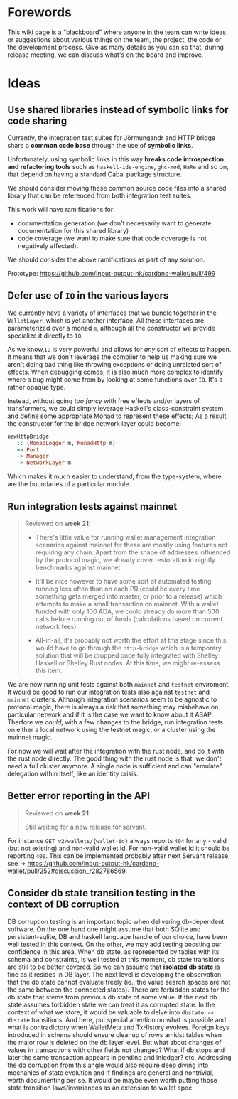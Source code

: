 # Forewords

This wiki page is a "blackboard" where anyone in the team can write ideas or suggestions about various things on the team, the project, the code or the development process. Give as many details as you can so that, during release meeting, we can discuss what's on the board and improve. 

# Ideas

## Use shared libraries instead of symbolic links for code sharing

Currently, the integration test suites for Jörmungandr and HTTP bridge share a **common code base** through the use of **symbolic links**.

Unfortunately, using symbolic links in this way **breaks code introspection and refactoring tools** such as `haskell-ide-engine`, `ghc-mod`, `HaRe` and so on, that depend on having a standard Cabal package structure.

We should consider moving these common source code files into a shared library that can be referenced from both integration test suites.

This work will have ramifications for:
- documentation generation (we don't necessarily want to generate documentation for this shared library)
- code coverage (we want to make sure that code coverage is not negatively affected).

We should consider the above ramifications as part of any solution.

Prototype: https://github.com/input-output-hk/cardano-wallet/pull/499

## Defer use of `IO` in the various layers

We currently have a variety of interfaces that we bundle together in the `WalletLayer`, which is yet another interface. All these interfaces are parameterized over a monad `m`, although all the constructor we provide specialize it directly to `IO`. 

As we know,`IO` is very powerful and allows for _any_ sort of effects to happen. It means that we don't leverage the compiler to help us making sure we aren't doing bad thing like throwing exceptions or doing unrelated sort of effects. When debugging comes, it is also much more complex to identify where a bug might come from by looking at some functions over `IO`. It's a rather opaque type.

Instead, without going _too fancy_ with free effects and/or layers of transformers, we could simply leverage Haskell's class-constraint system and define some appropriate Monad to represent these effects; As a result, the constructor for the bridge network layer could become:

```hs
newHttpBridge
   :: (MonadLogger m, MonadHttp m)
   => Port
   -> Manager
   -> NetworkLayer m
```

Which makes it much easier to understand, from the type-system, where are the boundaries of a particular module.



## Run integration tests against mainnet

> Reviewed on **week 21**:
>
> - There's little value for running wallet management integration scenarios against mainnet for these are mostly using features not requiring any chain. Apart from the shape of addresses influenced by the protocol magic, we already cover restoration in nightly benchmarks against mainnet. 
>
> - It'll be nice however to have some sort of automated testing running less often than on each PR (could be every time something gets merged into master, or prior to a release) which attempts to make a small transaction on mainnet. With a wallet funded with only 100 ADA, we could already do more than 500 calls before running out of funds (calculations based on current network fees). 
>
> - All-in-all, it's probably not worth the effort at this stage since this would have to go through the `http-bridge` which is a temporary solution that will be dropped once fully integrated with Shelley Haskell or Shelley Rust nodes. At this time, we might re-assess this item.

We are now running unit tests against both `mainnet` and `testnet` enviroment. It would be good to run our integration tests also against `testnet` and `mainnet` clusters. Although integration scenarios seem to be agnostic to protocol magic, there is always a risk that something may misbehave on particular network and if it is the case we want to know about it ASAP. Therfore we _could_, with a few changes to the bridge, run integration tests on either a local network using the testnet magic, or a cluster using the mainnet magic.

For now we will wait after the integration with the rust node, and do it with the rust node directly.
The good thing with the rust node is that, we don't need a full cluster anymore. A single node is sufficient and can "emulate" delegation within itself, like an identity crisis.

## Better error reporting in the API

> Reviewed on **week 21**:
>
> Still waiting for a new release for servant. 

For instance `GET v2/wallets/{wallet-id}` always reports `404` for any - valid (but not existing) and non-valid wallet id. For non-valid wallet id it should be reporting `400`. This can be implemented probably after next Servant release, see -> https://github.com/input-output-hk/cardano-wallet/pull/252#discussion_r282786569.

## Consider db state transition testing in the context of DB corruption

DB corruption testing is an important topic when delivering db-dependent software. On the one hand one might assume that both SQlite and persistent-sqlite, DB and haskell language handle of our choice, have been well tested in this context. On the other, we may add testing boosting our confidence in this area. When db state, as represented by tables with its schema and constraints, is well tested at this moment, db state transitions are still to be better covered. So we can assume that **isolated db state** is fine as it resides in DB layer. The next level is developing the observation that the db state cannot evaluate freely (ie., the value search spaces are not the same between the connected states). There are forbidden states for the db state that stems from previous db state of some value. If the next db state assumes forbidden state we can treat it as corrupted state. In the context of what we store, it would be valuable to delve into `dbstate -> dbstate` transitions. And here, put special attention on what is possible and what is contradictory when WalletMeta and TxHistory evolves. Foreign keys introduced in schema should ensure cleanup of rows amidst tables when the major row is deleted on the db layer level. But what about changes of values in transactions with other fields not changed? What if db stops and later the same transaction appears in pending and inledger? etc. Addressing the db corruption from this angle would also require deep diving into mechanics of state evolution and if findings are general and nontrivial, worth documenting per se. It would be maybe even worth putting those state transition laws/invariances as an extension to wallet spec.           